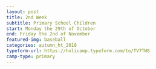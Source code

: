```yaml
---
layout: post
title: 2nd Week
subtitle: Primary School Children
start: Monday the 29th of October
end: Friday the 2nd of November
featured-img: baseball
categories: autumn_ht_2018
typeform-url: https://holicamp.typeform.com/to/TV7TW8
camp-type: primary
---
```

